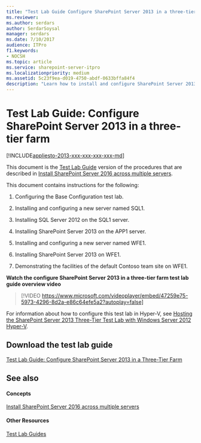```yaml
---
title: "Test Lab Guide Configure SharePoint Server 2013 in a three-tier farm"
ms.reviewer: 
ms.author: serdars
author: SerdarSoysal
manager: serdars
ms.date: 7/10/2017
audience: ITPro
f1.keywords:
- NOCSH
ms.topic: article
ms.service: sharepoint-server-itpro
ms.localizationpriority: medium
ms.assetid: 5c23f9ea-d019-4750-abdf-0633bffa84f4
description: "Learn how to install and configure SharePoint Server 2013 on multiple servers with Microsoft SQL Server 2012 by using the computers in the Base Configuration test lab."
---
```


# Test Lab Guide: Configure SharePoint Server 2013 in a three-tier farm

[!INCLUDE[appliesto-2013-xxx-xxx-xxx-xxx-md](../includes/appliesto-2013-xxx-xxx-xxx-xxx-md.md)] 
  
This document is the [Test Lab Guide](https://www.microsoft.com/en-us/download/details.aspx?id=30386) version of the procedures that are described in [Install SharePoint Server 2016 across multiple servers](../install/install-sharepoint-server-2016-across-multiple-servers.md).
  
This document contains instructions for the following:
  
1. Configuring the Base Configuration test lab.
    
2. Installing and configuring a new server named SQL1.
    
3. Installing SQL Server 2012 on the SQL1 server.
    
4. Installing SharePoint Server 2013 on the APP1 server.
    
5. Installing and configuring a new server named WFE1.
    
6. Installing SharePoint Server 2013 on WFE1.
    
7. Demonstrating the facilities of the default Contoso team site on WFE1.
    
**Watch the configure SharePoint Server 2013 in a three-tier farm test lab guide overview video**

> [!VIDEO https://www.microsoft.com/videoplayer/embed/47259e75-5973-4296-8d2a-e86c64efe5a2?autoplay=false]

For information about how to configure this test lab in Hyper-V, see [Hosting the SharePoint Server 2013 Three-Tier Test Lab with Windows Server 2012 Hyper-V](https://social.technet.microsoft.com/wiki/contents/articles/16339.hosting-the-sharepoint-server-2013-three-tier-test-lab-with-windows-server-2012-hyper-v.aspx).
  
## Download the test lab guide

[Test Lab Guide: Configure SharePoint Server 2013 in a Three-Tier Farm](https://go.microsoft.com/fwlink/p/?LinkId=255045)
  
## See also

#### Concepts

[Install SharePoint Server 2016 across multiple servers](../install/install-sharepoint-server-2016-across-multiple-servers.md)
#### Other Resources

[Test Lab Guides](https://www.microsoft.com/download/details.aspx?id=30386)

